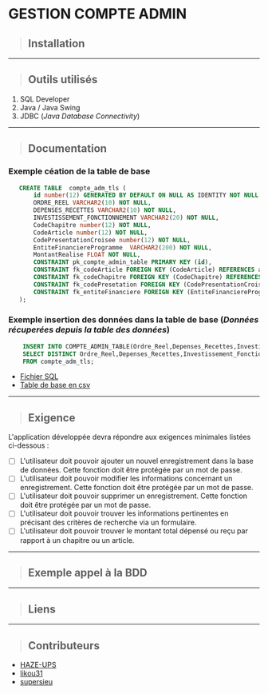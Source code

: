 # GESTION COMPTE ADMIN

>## Installation

---
> ## Outils utilisés
  1. SQL Developer
  2. Java / Java Swing
  3. JDBC (*Java Database Connectivity*)
---
>## Documentation
### Exemple céation de la table de base
 ```sql
    CREATE TABLE  compte_adm_tls (
        id number(12) GENERATED BY DEFAULT ON NULL AS IDENTITY NOT NULL ,
        ORDRE_REEL VARCHAR2(10) NOT NULL,
        DEPENSES_RECETTES VARCHAR2(10) NOT NULL,
        INVESTISSEMENT_FONCTIONNEMENT VARCHAR2(20) NOT NULL,
        CodeChapitre number(12) NOT NULL,
        CodeArticle number(12) NOT NULL,
        CodePresentationCroisee number(12) NOT NULL,
        EntiteFinanciereProgramme  VARCHAR2(200) NOT NULL,
        MontantRealise FLOAT NOT NULL,
        CONSTRAINT pk_compte_admin_table PRIMARY KEY (id),
        CONSTRAINT fk_codeArticle FOREIGN KEY (CodeArticle) REFERENCES article (codeArticle),
        CONSTRAINT fk_codeChapitre FOREIGN KEY (CodeChapitre) REFERENCES chapitre (codeChapitre),
        CONSTRAINT fk_codePresetation FOREIGN KEY (CodePresentationCroisee) REFERENCES presentationcroisee (codePresentationCroisee),
        CONSTRAINT fk_entiteFinanciere FOREIGN KEY (EntiteFinanciereProgramme ) REFERENCES entitefinanciereprogramme(EntiteFinanciereProgramme)
    ); 
  ``` 
### Exemple insertion des données dans la table de base (*Données récuperées depuis la table des données*)

```sql 
    INSERT INTO COMPTE_ADMIN_TABLE(Ordre_Reel,Depenses_Recettes,Investissement_Fonctionnement,codeChapitre,codeArticle,codePresentationCroisee,entiteFinanciereProgramme,montantRealise)
    SELECT DISTINCT Ordre_Reel,Depenses_Recettes,Investissement_Fonctionnement,  codeChapitre,codeArticle,codePresentationCroisee,entiteFinanciereProgramme,montantRealise 
    FROM compte_adm_tls;
```
- [Fichier SQL](https://github.com/stanBPS/sgbd_compte_admin_tlse/tree/master/SGBD)
- [Table de base en csv](https://github.com/stanBPS/sgbd_compte_admin_tlse/tree/master/SGBD/compte_adm_tls.csv)

---
>## Exigence
L'application développée devra répondre aux exigences minimales listées ci-dessous :
- [ ] L'utilisateur doit pouvoir ajouter un nouvel enregistrement dans la base de données. Cette fonction doit être protégée par un mot de passe.
- [ ] L'utilisateur doit pouvoir modifier les informations concernant un enregistrement. Cette fonction doit être protégée par un mot de passe.
- [ ] L'utilisateur doit pouvoir supprimer un enregistrement. Cette fonction doit être protégée par un mot de passe.
- [ ] L'utilisateur doit pouvoir trouver les informations pertinentes en précisant des critères de recherche via un formulaire.
- [ ] L'utilisateur doit pouvoir trouver le montant total dépensé ou reçu par rapport à un chapitre ou un article.

---
>## Exemple appel à la BDD

---
>## Liens
---
> ## Contributeurs
- [HAZE-UPS](https://github.com/Huze-UPS)
- [likou31](https://github.com/likou31)
- [supersieu](https://github.com/supersieu)
